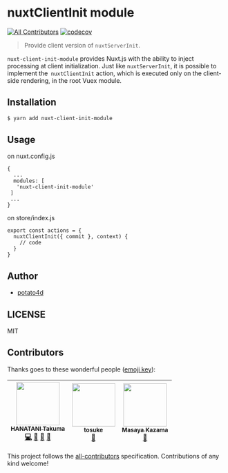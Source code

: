 # nuxtClientInit module

[![All Contributors](https://img.shields.io/badge/all_contributors-3-orange.svg?style=flat-square)](#contributors) [![codecov](https://codecov.io/gh/potato4d/nuxt-client-init-module/branch/master/graph/badge.svg)](https://codecov.io/gh/potato4d/nuxt-client-init-module)

> Provide client version of `nuxtServerInit`.

`nuxt-client-init-module` provides Nuxt.js with the ability to inject processing at client initialization.
Just like `nuxtServerInit`, it is possible to implement the` nuxtClientInit` action, which is executed only on the client-side rendering, in the root Vuex module.

## Installation

```bash
$ yarn add nuxt-client-init-module
```

## Usage

on nuxt.config.js

```
{
  ...
  modules: [
   'nuxt-client-init-module'
 ]
 ...
}
```

on store/index.js

```
export const actions = {
  nuxtClientInit({ commit }, context) {
    // code
  }
}
```

## Author

- [potato4d](https://twitter.com/potato4d)

## LICENSE

MIT

## Contributors

Thanks goes to these wonderful people ([emoji key](https://github.com/kentcdodds/all-contributors#emoji-key)):

<!-- ALL-CONTRIBUTORS-LIST:START - Do not remove or modify this section -->
<!-- prettier-ignore -->
| [<img src="https://avatars0.githubusercontent.com/u/6993514?v=4" width="100px;"/><br /><sub><b>HANATANI Takuma</b></sub>](https://potato4d.me)<br />[💻](https://github.com/potato4d/nuxt-client-init-module/commits?author=potato4d "Code") [🐛](https://github.com/potato4d/nuxt-client-init-module/issues?q=author%3Apotato4d "Bug reports") [👀](#review-potato4d "Reviewed Pull Requests") [💬](#question-potato4d "Answering Questions") | [<img src="https://avatars2.githubusercontent.com/u/13393900?v=4" width="100px;"/><br /><sub><b>tosuke</b></sub>](https://github.com/Tosuke)<br /> [🐛](https://github.com/potato4d/nuxt-client-init-module/issues?q=author%3ATosuke "Bug reports") | [<img src="https://avatars2.githubusercontent.com/u/1443118?v=4" width="100px;"/><br /><sub><b>Masaya Kazama</b></sub>](https://miyaoka.github.io/)<br /> [🐛](https://github.com/potato4d/nuxt-client-init-module/issues?q=author%3Amiyaoka "Bug reports") |
| :---: | :---: | :---: |
<!-- ALL-CONTRIBUTORS-LIST:END -->

This project follows the [all-contributors](https://github.com/kentcdodds/all-contributors) specification. Contributions of any kind welcome!
